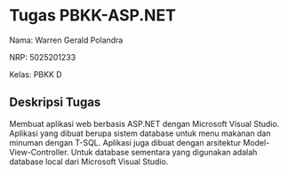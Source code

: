 # Tugas PBKK-ASP.NET

Nama: Warren Gerald Polandra

NRP: 5025201233

Kelas: PBKK D

## Deskripsi Tugas

Membuat aplikasi web berbasis ASP.NET dengan Microsoft Visual Studio. Aplikasi yang dibuat berupa sistem database untuk menu makanan dan minuman dengan T-SQL. Aplikasi juga dibuat dengan arsitektur Model-View-Controller. Untuk database sementara yang digunakan adalah database local dari Microsoft Visual Studio.
